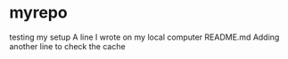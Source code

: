 # myrepo
testing my setup
A line I wrote on my local computer
README.md Adding another line to check the cache
